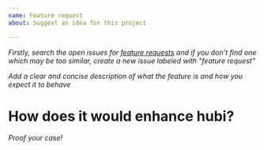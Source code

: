 ```yaml
---
name: Feature request
about: Suggest an idea for this project

---
```


_Firstly, search the open issues for [feature requests](https://github.com/mvcds/hubi/labels/feature%20request) and if you don't find one which may be too similar, create a new issue labeled with "feature request"_

_Add a clear and concise description of what the feature is and how you expect it to behave_

# How does it would enhance hubi?

_Proof your case!_
